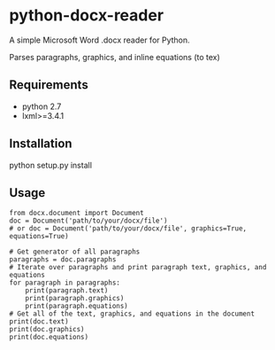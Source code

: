 # python-docx-reader

A simple Microsoft Word .docx reader for Python.

Parses paragraphs, graphics, and inline equations (to tex)

Requirements
------------
-    python 2.7
-    lxml>=3.4.1

Installation
------------

python setup.py install

Usage
-------------
    from docx.document import Document
    doc = Document('path/to/your/docx/file')
    # or doc = Document('path/to/your/docx/file', graphics=True, equations=True)
    
    # Get generator of all paragraphs
    paragraphs = doc.paragraphs
    # Iterate over paragraphs and print paragraph text, graphics, and equations
    for paragraph in paragraphs:
        print(paragraph.text)
        print(paragraph.graphics)
        print(paragraph.equations)
    # Get all of the text, graphics, and equations in the document
    print(doc.text)
    print(doc.graphics)
    print(doc.equations)
